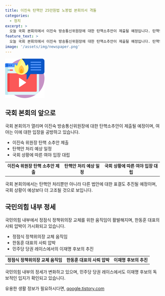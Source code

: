 ```yaml
---
title: 이진숙 탄핵안 25만원법 노봉법 본회의서 격돌
categories:
  - 정치
excerpt: >
  오늘 국회 본회의에서 이진숙 방송통신위원장에 대한 탄핵소추안이 제출될 예정입니다. 탄핵안은 본회의에 보고된 후 24시간 이내에 표결이 이루어질 것으로 예상되며, 여야는 이를 두고 강한 입장을 보이고 있습니다. 이에 추가로 25만원 지급법과 노란봉투법에 대한 표결도 진행될 전망이며, 국민의힘은 무제한 토론, 필리버스터를 통해 해당 법안들의 국회 통과를 저지할 가능성이 크다고 합니다. 민주당 내에서는 이재명 당 대표 후보의 연임이 확실시되면서 강령 개정안이 추진되고 있습니다.
feature_text: >
  오늘 국회 본회의에서 이진숙 방송통신위원장에 대한 탄핵소추안이 제출될 예정입니다. 탄핵안은 본회의에 보고된 후 24시간 이내에 표결이 이루어질 것으로 예상되며, 여야는 이를 두고 강한 입장을 보이고 있습니다. 이에 추가로 25만원 지급법과 노란봉투법에 대한 표결도 진행될 전망이며, 국민의힘은 무제한 토론, 필리버스터를 통해 해당 법안들의 국회 통과를 저지할 가능성이 크다고 합니다. 민주당 내에서는 이재명 당 대표 후보의 연임이 확실시되면서 강령 개정안이 추진되고 있습니다.
image: '/assets/img/newspaper.png'
---
```


<p><img src="/assets/img/news.png" alt="rentncar 속보" /></p>

<h2 data-ke-size="size26">국회 본회의 앞으로</h2>

<p data-ke-size="size16">국회 본회의가 열리며 이진숙 방송통신위원장에 대한 탄핵소추안이 제출될 예정이며, 여야는 이에 대한 입장을 공방하고 있습니다.</p>

<ul>
    <li>이진숙 위원장 탄핵 소추안 제출</li>
    <li>탄핵안 처리 예상 일정</li>
    <li>국회 상황에 따른 여야 입장 대립</li>
</ul>

<table>
    <tr>
        <td style="text-align: center; height: 17px;"><b>이진숙 위원장 탄핵 소추안 제출</b></td>
        <td style="text-align: center; height: 17px;"><b>탄핵안 처리 예상 일정</b></td>
        <td style="text-align: center; height: 17px;"><b>국회 상황에 따른 여야 입장 대립</b></td>
    </tr>
</table>

<p data-ke-size="size16">국회 본회의에서는 탄핵안 처리뿐만 아니라 다른 법안에 대한 표결도 추진될 예정이며, 국회 상황이 예상보다 더 고조될 것으로 보입니다.</p>

<h2 data-ke-size="size26">국민의힘 내부 정세</h2>

<p data-ke-size="size16">국민의힘 내부에서 정점식 정책위의장 교체를 위한 움직임이 활발해지며, 한동훈 대표의 사퇴 압박이 가시화되고 있습니다.</p>

<ul>
    <li>정점식 정책위의장 교체 움직임</li>
    <li>한동훈 대표의 사퇴 압박</li>
    <li>민주당 당권 레이스에서의 이재명 후보의 추진</li>
</ul>

<table>
    <tr>
        <td style="text-align: center; height: 17px;"><b>정점식 정책위의장 교체 움직임</b></td>
        <td style="text-align: center; height: 17px;"><b>한동훈 대표의 사퇴 압박</b></td>
        <td style="text-align: center; height: 17px;"><b>이재명 후보의 추진</b></td>
    </tr>
</table>

<p data-ke-size="size16">국민의힘 내부의 정세가 변화하고 있으며, 민주당 당권 레이스에서도 이재명 후보의 독보적인 입지가 확인되고 있습니다.</p>
유용한 생활 정보가 필요하시다면, <a href="https://qoogle.tistory.com" rel="dofollow">qoogle.tistory.com</a>


